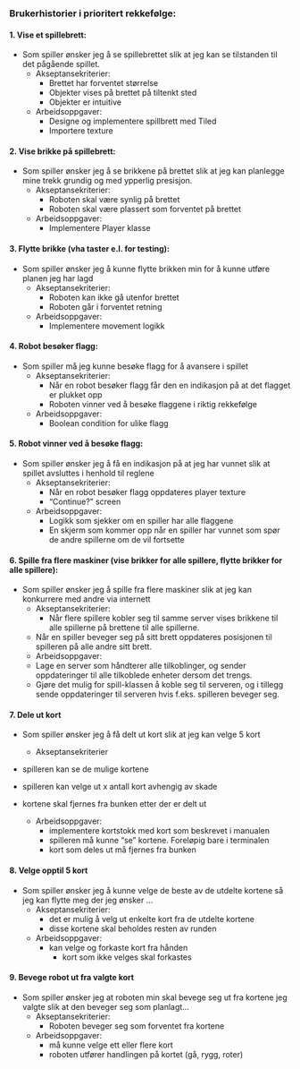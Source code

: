 ### Brukerhistorier i prioritert rekkefølge:

#### 1. Vise et spillebrett:
- Som spiller ønsker jeg å se spillebrettet slik at jeg kan se tilstanden til det pågående spillet.
    - Akseptansekriterier:
        - Brettet har forventet størrelse
        - Objekter vises på brettet på tiltenkt sted
        - Objekter er intuitive
    - Arbeidsoppgaver:
        - Designe og implementere spillbrett med Tiled
        - Importere texture

#### 2. Vise brikke på spillebrett:
- Som spiller ønsker jeg å se brikkene på brettet slik at jeg kan planlegge mine trekk grundig og med ypperlig presisjon.
    - Akseptansekriterier:
        - Roboten skal være synlig på brettet
        - Roboten skal være plassert som forventet på brettet
    - Arbeidsoppgaver:
        - Implementere Player klasse
#### 3. Flytte brikke (vha taster e.l. for testing):
- Som spiller ønsker jeg å kunne flytte brikken min for å kunne utføre planen jeg har lagd
    - Akseptansekriterier:
        - Roboten kan ikke gå utenfor brettet
        - Roboten går i forventet retning
    - Arbeidsoppgaver:
        - Implementere movement logikk

#### 4. Robot besøker flagg:
- Som spiller må jeg kunne besøke flagg for å avansere i spillet
    - Akseptansekriterier:
        - Når en robot besøker flagg får den en indikasjon på at det flagget er plukket opp
        - Roboten vinner ved å besøke flaggene i riktig rekkefølge
    - Arbeidsoppgaver:
        - Boolean condition for ulike flagg

#### 5. Robot vinner ved å besøke flagg:
- Som spiller ønsker jeg å få en indikasjon på at jeg har vunnet slik at spillet avsluttes i henhold til reglene
    - Akseptansekriterier:
        - Når en robot besøker flagg oppdateres player texture
        - “Continue?” screen
    - Arbeidsoppgaver:
        - Logikk som sjekker om en spiller har alle flaggene
        - En skjerm som kommer opp når en spiller har vunnet som spør de andre spillerne om de vil fortsette

#### 6. Spille fra flere maskiner (vise brikker for alle spillere, flytte brikker for alle spillere):
- Som spiller ønsker jeg å spille fra flere maskiner slik at jeg kan konkurrere med andre via internett
    - Akseptansekriterier:
        - Når flere spillere kobler seg til samme server vises brikkene til alle spillerne på brettene til alle spillerne.
    - Når en spiller beveger seg på sitt brett oppdateres posisjonen til spilleren på alle andre sitt brett.
    - Arbeidsoppgaver:
    - Lage en server som håndterer alle tilkoblinger, og sender oppdateringer til alle tilkoblede enheter dersom det trengs.
    - Gjøre det mulig for spill-klassen å koble seg til serveren, og i tillegg sende oppdateringer til serveren hvis f.eks. spilleren beveger seg.

#### 7. Dele ut kort
- Som spiller ønsker jeg å få delt ut kort slik at jeg kan velge 5 kort
    - Akseptansekriterier
- spilleren kan se de mulige kortene
- spilleren kan velge ut x antall kort avhengig av skade
- kortene skal fjernes fra bunken etter der er delt ut

    - Arbeidsoppgaver:
        - implementere kortstokk med kort som beskrevet i manualen
        - spilleren må kunne “se” kortene. Foreløpig bare i terminalen
        - kort som deles ut må fjernes fra bunken

#### 8. Velge opptil 5 kort
- Som spiller ønsker jeg å kunne velge de beste av de utdelte kortene så jeg kan flytte meg der jeg ønsker  ...
    - Akseptansekriterier:
        - det er mulig å velg ut enkelte kort fra de utdelte kortene
        - disse kortene skal beholdes resten av runden
    - Arbeidsoppgaver:
        - kan velge og forkaste kort fra hånden
            - kort som ikke velges skal forkastes

#### 9. Bevege robot ut fra valgte kort
- Som spiller ønsker jeg at roboten min skal bevege seg ut fra kortene jeg valgte slik at den beveger seg som planlagt...
    - Akseptansekriterier:
        - Roboten beveger seg som forventet fra kortene
    - Arbeidsoppgaver:
        - må kunne velge ett eller flere kort
        - roboten utfører handlingen på kortet (gå, rygg, roter)
